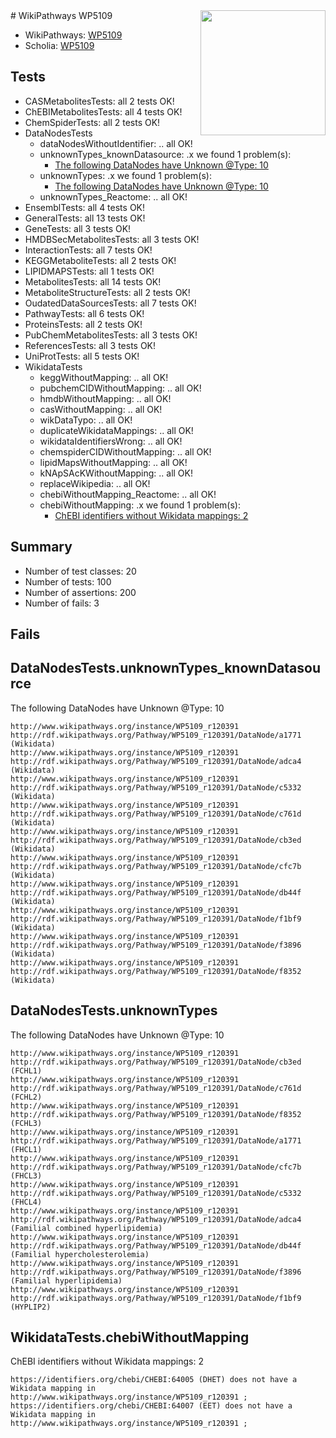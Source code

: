 <img style="float: right; width: 200px" src="https://upload.wikimedia.org/wikipedia/commons/thumb/8/83/Wplogo_with_text_500.png/640px-Wplogo_with_text_500.png" />
# WikiPathways WP5109

* WikiPathways: [WP5109](https://new.wikipathways.org/pathways/WP5109)
* Scholia: [WP5109](https://scholia.toolforge.org/wikipathways/WP5109)
## Tests
* CASMetabolitesTests: all 2 tests OK!
* ChEBIMetabolitesTests: all 4 tests OK!
* ChemSpiderTests: all 2 tests OK!
* DataNodesTests
    * dataNodesWithoutIdentifier: .. all OK!
    * unknownTypes_knownDatasource: .x we found 1 problem(s):
        * [The following DataNodes have Unknown @Type: 10](#785dc41a)
    * unknownTypes: .x we found 1 problem(s):
        * [The following DataNodes have Unknown @Type: 10](#ef950831)
    * unknownTypes_Reactome: .. all OK!
* EnsemblTests: all 4 tests OK!
* GeneralTests: all 13 tests OK!
* GeneTests: all 3 tests OK!
* HMDBSecMetabolitesTests: all 3 tests OK!
* InteractionTests: all 7 tests OK!
* KEGGMetaboliteTests: all 2 tests OK!
* LIPIDMAPSTests: all 1 tests OK!
* MetabolitesTests: all 14 tests OK!
* MetaboliteStructureTests: all 2 tests OK!
* OudatedDataSourcesTests: all 7 tests OK!
* PathwayTests: all 6 tests OK!
* ProteinsTests: all 2 tests OK!
* PubChemMetabolitesTests: all 3 tests OK!
* ReferencesTests: all 3 tests OK!
* UniProtTests: all 5 tests OK!
* WikidataTests
    * keggWithoutMapping: .. all OK!
    * pubchemCIDWithoutMapping: .. all OK!
    * hmdbWithoutMapping: .. all OK!
    * casWithoutMapping: .. all OK!
    * wikDataTypo: .. all OK!
    * duplicateWikidataMappings: .. all OK!
    * wikidataIdentifiersWrong: .. all OK!
    * chemspiderCIDWithoutMapping: .. all OK!
    * lipidMapsWithoutMapping: .. all OK!
    * kNApSAcKWithoutMapping: .. all OK!
    * replaceWikipedia: .. all OK!
    * chebiWithoutMapping_Reactome: .. all OK!
    * chebiWithoutMapping: .x we found 1 problem(s):
        * [ChEBI identifiers without Wikidata mappings: 2](#a8d554ce)


## Summary

* Number of test classes: 20
* Number of tests: 100
* Number of assertions: 200
* Number of fails: 3

## Fails

<a name="785dc41a" />

## DataNodesTests.unknownTypes_knownDatasource

The following DataNodes have Unknown @Type: 10
```
http://www.wikipathways.org/instance/WP5109_r120391 http://rdf.wikipathways.org/Pathway/WP5109_r120391/DataNode/a1771 (Wikidata)
http://www.wikipathways.org/instance/WP5109_r120391 http://rdf.wikipathways.org/Pathway/WP5109_r120391/DataNode/adca4 (Wikidata)
http://www.wikipathways.org/instance/WP5109_r120391 http://rdf.wikipathways.org/Pathway/WP5109_r120391/DataNode/c5332 (Wikidata)
http://www.wikipathways.org/instance/WP5109_r120391 http://rdf.wikipathways.org/Pathway/WP5109_r120391/DataNode/c761d (Wikidata)
http://www.wikipathways.org/instance/WP5109_r120391 http://rdf.wikipathways.org/Pathway/WP5109_r120391/DataNode/cb3ed (Wikidata)
http://www.wikipathways.org/instance/WP5109_r120391 http://rdf.wikipathways.org/Pathway/WP5109_r120391/DataNode/cfc7b (Wikidata)
http://www.wikipathways.org/instance/WP5109_r120391 http://rdf.wikipathways.org/Pathway/WP5109_r120391/DataNode/db44f (Wikidata)
http://www.wikipathways.org/instance/WP5109_r120391 http://rdf.wikipathways.org/Pathway/WP5109_r120391/DataNode/f1bf9 (Wikidata)
http://www.wikipathways.org/instance/WP5109_r120391 http://rdf.wikipathways.org/Pathway/WP5109_r120391/DataNode/f3896 (Wikidata)
http://www.wikipathways.org/instance/WP5109_r120391 http://rdf.wikipathways.org/Pathway/WP5109_r120391/DataNode/f8352 (Wikidata)
```

<a name="ef950831" />

## DataNodesTests.unknownTypes

The following DataNodes have Unknown @Type: 10
```
http://www.wikipathways.org/instance/WP5109_r120391 http://rdf.wikipathways.org/Pathway/WP5109_r120391/DataNode/cb3ed (FCHL1)
http://www.wikipathways.org/instance/WP5109_r120391 http://rdf.wikipathways.org/Pathway/WP5109_r120391/DataNode/c761d (FCHL2)
http://www.wikipathways.org/instance/WP5109_r120391 http://rdf.wikipathways.org/Pathway/WP5109_r120391/DataNode/f8352 (FCHL3)
http://www.wikipathways.org/instance/WP5109_r120391 http://rdf.wikipathways.org/Pathway/WP5109_r120391/DataNode/a1771 (FHCL1)
http://www.wikipathways.org/instance/WP5109_r120391 http://rdf.wikipathways.org/Pathway/WP5109_r120391/DataNode/cfc7b (FHCL3)
http://www.wikipathways.org/instance/WP5109_r120391 http://rdf.wikipathways.org/Pathway/WP5109_r120391/DataNode/c5332 (FHCL4)
http://www.wikipathways.org/instance/WP5109_r120391 http://rdf.wikipathways.org/Pathway/WP5109_r120391/DataNode/adca4 (Familial combined hyperlipidemia)
http://www.wikipathways.org/instance/WP5109_r120391 http://rdf.wikipathways.org/Pathway/WP5109_r120391/DataNode/db44f (Familial hypercholesterolemia)
http://www.wikipathways.org/instance/WP5109_r120391 http://rdf.wikipathways.org/Pathway/WP5109_r120391/DataNode/f3896 (Familial hyperlipidemia)
http://www.wikipathways.org/instance/WP5109_r120391 http://rdf.wikipathways.org/Pathway/WP5109_r120391/DataNode/f1bf9 (HYPLIP2)
```

<a name="a8d554ce" />

## WikidataTests.chebiWithoutMapping

ChEBI identifiers without Wikidata mappings: 2
```
https://identifiers.org/chebi/CHEBI:64005 (DHET) does not have a Wikidata mapping in http://www.wikipathways.org/instance/WP5109_r120391 ; 
https://identifiers.org/chebi/CHEBI:64007 (EET) does not have a Wikidata mapping in http://www.wikipathways.org/instance/WP5109_r120391 ; 
```

